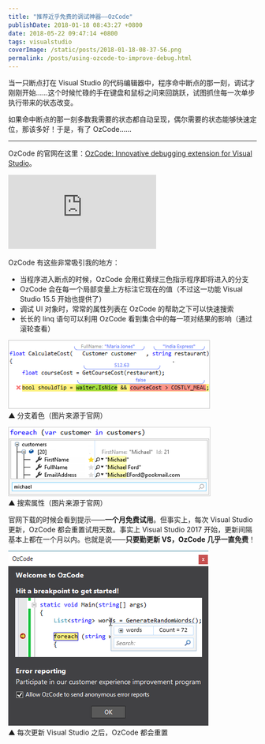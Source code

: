 ```yaml
---
title: "推荐近乎免费的调试神器——OzCode"
publishDate: 2018-01-18 08:43:27 +0800
date: 2018-05-22 09:47:14 +0800
tags: visualstudio
coverImage: /static/posts/2018-01-18-08-37-56.png
permalink: /posts/using-ozcode-to-improve-debug.html
---
```


当一只断点打在 Visual Studio 的代码编辑器中，程序命中断点的那一刻，调试才刚刚开始……这个时候忙碌的手在键盘和鼠标之间来回跳跃，试图抓住每一次单步执行带来的状态改变。

如果命中断点的那一刻多数我需要的状态都自动呈现，偶尔需要的状态能够快速定位，那该多好！于是，有了 OzCode……

---

OzCode 的官网在这里：[OzCode: Innovative debugging extension for Visual Studio](https://www.oz-code.com/)。

<div class="video-container">
<iframe src="https://www.youtube.com/embed/EcsxK01G1bw" frameborder="0" allow="encrypted-media" allowfullscreen></iframe>
</div>

OzCode 有这些非常吸引我的地方：

- 当程序进入断点的时候，OzCode 会用红黄绿三色指示程序即将进入的分支
- OzCode 会在每一个局部变量上方标注它现在的值（不过这一功能 Visual Studio 15.5 开始也提供了）
- 调试 UI 对象时，常常的属性列表在 OzCode 的帮助之下可以快速搜索
- 长长的 linq 语句可以利用 OzCode 看到集合中的每一项对结果的影响（通过滚轮查看）

![分支着色](/static/posts/2018-01-18-08-37-56.png)  
▲ 分支着色（图片来源于官网）

![搜索属性](/static/posts/2018-01-18-08-40-44.png)  
▲ 搜索属性（图片来源于官网）

官网下载的时候会看到提示——**一个月免费试用**。但事实上，每次 Visual Studio 更新，OzCode 都会重置试用天数。事实上 Visual Studio 2017 开始，更新间隔基本上都在一个月以内。也就是说——**只要勤更新 VS，OzCode 几乎一直免费**！

![近乎免费](/static/posts/2018-01-10-09-05-27.png)  
▲ 每次更新 Visual Studio 之后，OzCode 都会重置


